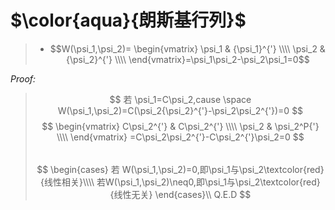 # $\color{aqua}{朗斯基行列}$
>+ $$W(\psi_1,\psi_2)=
 \begin{vmatrix} \psi_1 & {\psi_1}^{'} \\\\ \psi_2 & {\psi_2}^{'} \\\\ \end{vmatrix}=\psi_1\psi_2-\psi_2\psi_1=0$$

_Proof:_
>$$
若 \psi_1=C\psi_2,cause \space W(\psi_1,\psi_2)=C(\psi_2{\psi_2}^{'}-\psi_2\psi_2^{'})=0
$$
$$
\begin{vmatrix}
C\psi_2^{'} & C\psi_2^{'} \\\\
\psi_2 & \psi_2^P{'} \\\\
\end{vmatrix}
=C\psi_2\psi_2^{'}-C\psi_2^{'}\psi_2=0
$$   
$$
\begin{cases}
    若 W(\psi_1,\psi_2)=0,即\psi_1与\psi_2\textcolor{red}{线性相关}\\\\
    若W(\psi_1,\psi_2)\neq0,即\psi_1与\psi_2\textcolor{red}{线性无关}
\end{cases}\\
Q.E.D
$$